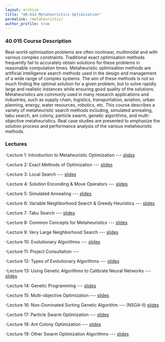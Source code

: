 ```yaml
---
layout: archive
title: "40.614 Metaheuristics Optimization"
permalink: /metaheuristic/
author_profile: true
---
```


<h3>40.015 Course Description</h3>

Real-world optimisation problems are often nonlinear, multimodal and with various complex constraints. Traditional exact optimisation methods frequently fail to accurately obtain solutions for these problems in reasonable computation times. Metaheuristic optimisation methods are artificial intelligence search methods used in the design and management of a wide range of complex systems. The aim of these methods is not so much finding the optimal solution for a given problem, but to solve rapidly large and realistic instances while ensuring good quality of the solutions. Metaheuristics are commonly used in many research applications and industries, such as supply chain, logistics, transportation, aviation, urban planning, energy, water resources, robotics, etc. This course describes a variety of metaheuristic search methods including, simulated annealing, tabu search, ant colony, particle swarm, genetic algorithms, and multi-objective metaheuristics. Real case studies are presented to emphasize the solution process and performance analysis of the various metaheuristic methods. 

<h3>Lectures</h3>

-Lecture 1: Introduction to Metaheuristic Optimization --- [slides](https://nunoantunesribeiro.github.io/files/Lec1.pdf)

-Lecture 2: Exact Methods of Optimization --- [slides](https://nunoantunesribeiro.github.io/files/Lec2.pdf)

-Lecture 3: Local Search --- [slides](https://nunoantunesribeiro.github.io/files/Lec3.pdf)

-Lecture 4: Solution Enconding & Move Operators --- [slides](https://nunoantunesribeiro.github.io/files/Lec4.pdf)

-Lecture 5: Simulated Annealing --- [slides](https://nunoantunesribeiro.github.io/files/Lec5.pdf)

-Lecture 6: Variable Neighborhood Search & Greedy Heuristics --- [slides](https://nunoantunesribeiro.github.io/files/Lec6.pdf)

-Lecture 7: Tabu Search --- [slides](https://nunoantunesribeiro.github.io/files/Lec7.pdf)

-Lecture 8: Common Concepts for Metaheuristics --- [slides](https://nunoantunesribeiro.github.io/files/Lec8.pdf)

-Lecture 9: Very Large Neighborhood Search --- [slides](https://nunoantunesribeiro.github.io/files/Lec9.pdf)

-Lecture 10: Evolutionary Algorithms --- [slides](https://nunoantunesribeiro.github.io/files/Lec10.pdf)

-Lecture 11: Project Consultation ---

-Lecture 12: Types of Evolutionary Algorithms --- [slides](https://nunoantunesribeiro.github.io/files/Lec12.pdf)

-Lecture 13: Using Genetic Algorithms to Calibrate Neural Networks --- [slides](https://nunoantunesribeiro.github.io/files/Lec13.pdf)

-Lecture 14: Genetic Programming --- [slides](https://nunoantunesribeiro.github.io/files/Lec14.pdf)

-Lecture 15: Multi-objective Optimization --- [slides](https://nunoantunesribeiro.github.io/files/Lec15.pdf)

-Lecture 16: Non-Dominated Sorting Genetic Algorithm --- (NSGA-II) [slides](https://nunoantunesribeiro.github.io/files/Lec16.pdf)

-Lecture 17: Particle Swarm Optimization --- [slides](https://nunoantunesribeiro.github.io/files/Lec17.pdf)

-Lecture 18: Ant Colony Optimization --- [slides](https://nunoantunesribeiro.github.io/files/Lec18.pdf)

-Lecture 19: Other Swarm Optimization Algorithms --- [slides](https://nunoantunesribeiro.github.io/files/Lec19.pdf)

